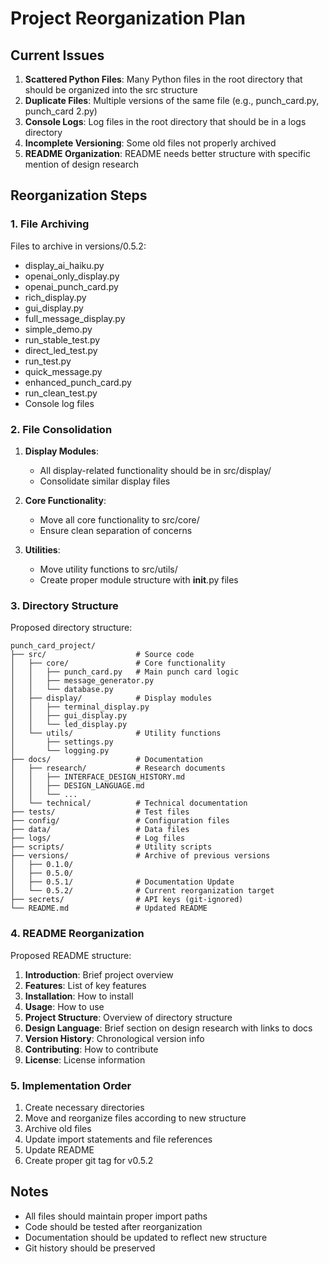 # Project Reorganization Plan

## Current Issues

1. **Scattered Python Files**: Many Python files in the root directory that should be organized into the src structure
2. **Duplicate Files**: Multiple versions of the same file (e.g., punch_card.py, punch_card 2.py)
3. **Console Logs**: Log files in the root directory that should be in a logs directory
4. **Incomplete Versioning**: Some old files not properly archived
5. **README Organization**: README needs better structure with specific mention of design research

## Reorganization Steps

### 1. File Archiving

Files to archive in versions/0.5.2:
- display_ai_haiku.py
- openai_only_display.py
- openai_punch_card.py
- rich_display.py
- gui_display.py
- full_message_display.py
- simple_demo.py
- run_stable_test.py
- direct_led_test.py
- run_test.py
- quick_message.py
- enhanced_punch_card.py
- run_clean_test.py
- Console log files

### 2. File Consolidation

1. **Display Modules**:
   - All display-related functionality should be in src/display/
   - Consolidate similar display files

2. **Core Functionality**:
   - Move all core functionality to src/core/
   - Ensure clean separation of concerns

3. **Utilities**:
   - Move utility functions to src/utils/
   - Create proper module structure with __init__.py files

### 3. Directory Structure

Proposed directory structure:
```
punch_card_project/
├── src/                    # Source code
│   ├── core/               # Core functionality
│   │   ├── punch_card.py   # Main punch card logic
│   │   ├── message_generator.py
│   │   └── database.py
│   ├── display/            # Display modules
│   │   ├── terminal_display.py
│   │   ├── gui_display.py
│   │   └── led_display.py
│   └── utils/              # Utility functions
│       ├── settings.py
│       └── logging.py
├── docs/                   # Documentation
│   ├── research/           # Research documents
│   │   ├── INTERFACE_DESIGN_HISTORY.md
│   │   ├── DESIGN_LANGUAGE.md
│   │   └── ...
│   └── technical/          # Technical documentation
├── tests/                  # Test files
├── config/                 # Configuration files
├── data/                   # Data files
├── logs/                   # Log files
├── scripts/                # Utility scripts
├── versions/               # Archive of previous versions
│   ├── 0.1.0/
│   ├── 0.5.0/
│   ├── 0.5.1/              # Documentation Update
│   └── 0.5.2/              # Current reorganization target
├── secrets/                # API keys (git-ignored)
└── README.md               # Updated README
```

### 4. README Reorganization

Proposed README structure:
1. **Introduction**: Brief project overview
2. **Features**: List of key features
3. **Installation**: How to install
4. **Usage**: How to use
5. **Project Structure**: Overview of directory structure
6. **Design Language**: Brief section on design research with links to docs
7. **Version History**: Chronological version info
8. **Contributing**: How to contribute
9. **License**: License information

### 5. Implementation Order

1. Create necessary directories
2. Move and reorganize files according to new structure
3. Archive old files
4. Update import statements and file references
5. Update README
6. Create proper git tag for v0.5.2

## Notes

- All files should maintain proper import paths
- Code should be tested after reorganization
- Documentation should be updated to reflect new structure
- Git history should be preserved 